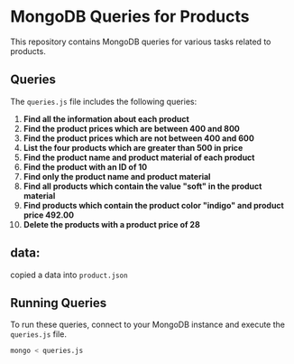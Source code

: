 # MongoDB Queries for Products

This repository contains MongoDB queries for various tasks related to products.

## Queries

The `queries.js` file includes the following queries:

1. **Find all the information about each product**
2. **Find the product prices which are between 400 and 800**
3. **Find the product prices which are not between 400 and 600**
4. **List the four products which are greater than 500 in price**
5. **Find the product name and product material of each product**
6. **Find the product with an ID of 10**
7. **Find only the product name and product material**
8. **Find all products which contain the value "soft" in the product material**
9. **Find products which contain the product color "indigo" and product price 492.00**
10. **Delete the products with a product price of 28**

## data:
copied a data into `product.json`

## Running Queries

To run these queries, connect to your MongoDB instance and execute the `queries.js` file.

```bash
mongo < queries.js
